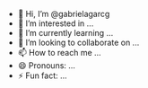 - 👋 Hi, I’m @gabrielagarcg
- 👀 I’m interested in ...
- 🌱 I’m currently learning ...
- 💞️ I’m looking to collaborate on ...
- 📫 How to reach me ...
- 😄 Pronouns: ...
- ⚡ Fun fact: ...

<!---
gabrielagarcg/gabrielagarcg is a ✨ special ✨ repository because its `README.md` (this file) appears on your GitHub profile.
You can click the Preview link to take a look at your changes.
--->
